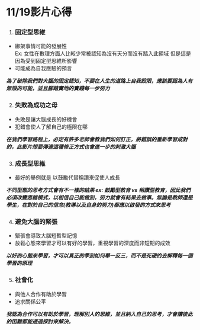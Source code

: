 # 11/19影片心得
1. ### 固定型思維

* 綁架事情可能的發展性   
Ex: 女性在數理方面人比較少常被認知為沒有天分而沒有踏入此領域 但是這是因為受到固定型思維所影響
* 可能成為自我應驗的預言

_**為了破除我們對大腦的固定認知，不要在人生的道路上自我設限，應該要認為人有無限的可能，並且腳踏實地的實踐每一步努力**_

2. ### 失敗為成功之母   
* 失敗是讓大腦成長的好機會
* 犯錯會使人了解自己的極限在哪

_**在我們學習路程上，必定有許多老師會教我們如何訂正，將錯誤的重新學習成對的，此影片想要傳達這種修正方式也會進一步的刺激大腦**_

3. ### 成長型思維
* 最好的舉例就是 以鼓勵代替稱讚來促使人成長

_**不同型態的思考方式會有不一樣的結果   ex: 鼓勵型教育 vs 稱讚型教育，因此我們必須改變思維模式，以相信自己能做到，努力就會有結果去做事。無論是教師還是學生，在對於自己的信念(教導以及自身的努力)都應以啟發的方式來思考**_

4. ### 避免大腦的緊張
* 緊張會導致大腦短暫型記憶
* 放鬆心態來學習才可以有好的學習，重視學習的深度而非短期的成效

_**以好的心態來學習，才可以真正的學到如何舉一反三，而不是死硬的去解釋每一個學習的原理**_

5. ### 社會化
* 與他人合作有助於學習
* 追求關係公平

_**我認為合作可以有助於學習，理解別人的思維，並且納入自己的思考，才會讓彼此的困難都能通過探討來解決。**_